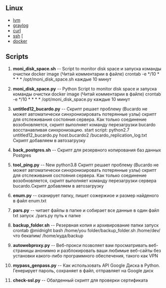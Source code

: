  ## Linux
 - [lvm](https://github.com/suharevA/my/blob/main/lvm)
 - [graylog](https://github.com/suharevA/my/blob/main/graylog)
 - [curl](https://github.com/suharevA/my/blob/main/curl)
 - [ssh](https://github.com/suharevA/my/blob/main/ssh) [
 - [docker](https://github.com/suharevA/my/blob/main/Dockerfile)

## Scripts
1. **moni_disk_space.sh** -- Script to monitor disk space и запуска команды очистки docker image (Читай комментарии в файле)
crontab -e 
*/10 * * * * /opt/moni_disk_space.sh каждые 10 минут

1. **moni_disk_space.py** -- Python Script to monitor disk space и запуска команды очистки docker image (Читай комментарии в файле)
crontab -e 
*/10 * * * * /opt/moni_disk_space.py каждые 10 минут

1. **untitled12_bucardo.py** -- Скрипт решает проблему (Bucardo не может автоматически синхронизировать потерянные узлы) скрипт для отслеживания состояния сервера. Как только соединение возобновляется, скрипт выполняет команду перезагрузки bucardo восстанавливая синхронизацию.
start script: python2.7 untitled12_bucardo.py host.bucardo2 /bucardo_replication_log.txt
Скрипт добавляем в автозагрузку

1. **back_postgres.sh** -- Скрипт для резервного копирования баз данных Postgres 

1. **tool_ping.py** -- New python3.8 Скрипт решает проблему (Bucardo не может автоматически синхронизировать потерянные узлы) скрипт для отслеживания состояния сервера. Как только соединение возобновляется, скрипт выполняет команду перезагрузки сервера bucardo.Скрипт добавляем в автозагрузку
1. **enum.py** -- сканирует папку, пишет сожержиое и размер найденого в файл enum.txt 

1. **pars.py** -- читает файлы в папке и собирает все данные в один файл txt 
  запуск ./pars.py путь к папке
  
1. **backup_folder.sh** -- Резервная копия и архивирование папки запуск crontab @midnight bash /home/you folder/backup_folder.sh /home/dev/что бекапим/ /home/куда/backup

1. **autowebproxy.py** -- Веб-прокси позволяет вам просматривать веб-страницы анонимно и разблокировать ваши любимые веб-сайты без установки какого-либо программного обеспечения, такого как VPN

1. **mypass_genpass.py** -- Как использовать API Google Диска в Python. Генерирует пароль, сохраняет в файл, отправляет на Google диск
1. **check-ssl.py** -- Обалденный скрипт для проверки сертификата
